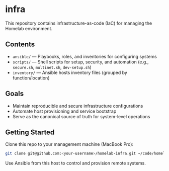# infra

This repository contains infrastructure-as-code (IaC) for managing the Homelab environment.

## Contents

- `ansible/` — Playbooks, roles, and inventories for configuring systems
- `scripts/` — Shell scripts for setup, security, and automation (e.g., `secure.sh`, `multinet.sh`, `dev-setup.sh`)
- `inventory/` — Ansible hosts inventory files (grouped by function/location)

## Goals

- Maintain reproducible and secure infrastructure configurations
- Automate host provisioning and service bootstrap
- Serve as the canonical source of truth for system-level operations

## Getting Started

Clone this repo to your management machine (MacBook Pro):

```bash
git clone git@github.com:<your-username>/homelab-infra.git ~/code/homelab/infra
```

Use Ansible from this host to control and provision remote systems.
